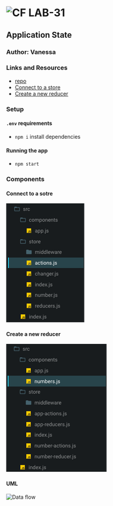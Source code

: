 ![CF](http://i.imgur.com/7v5ASc8.png) LAB-31
=================================================

## Application State

### Author: Vanessa

### Links and Resources
* [repo](https://github.com/401-advanced-javascript-v/lab-31/edit/master)
* [Connect to a store](https://codesandbox.io/s/kx9zoww89o)
* [Create a new reducer](https://codesandbox.io/s/8plj0vkzj2)

### Setup
#### `.env` requirements
* `npm i` install dependencies

#### Running the app
* `npm start`

### Components
#### Connect to a sotre
![modules](./tree2.png)

#### Create a new reducer
![modules](./tree1.png)

#### UML
![Data flow](./Data-flow.JPG)
